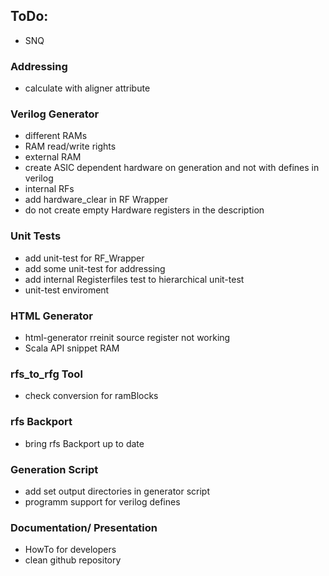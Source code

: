 ## ToDo:

- SNQ

### Addressing
 - calculate with aligner attribute

### Verilog Generator 

- different RAMs
- RAM read/write rights
- external RAM
- create ASIC dependent hardware on generation and not with defines in verilog
- internal RFs
- add hardware_clear in RF Wrapper
- do not create empty Hardware registers in the description

### Unit Tests 

- add unit-test for RF_Wrapper
- add some unit-test for addressing 
- add internal Registerfiles test to hierarchical unit-test
- unit-test enviroment

### HTML Generator 

- html-generator rreinit source register not working 
- Scala API snippet RAM 

### rfs_to_rfg Tool 

- check conversion for ramBlocks

### rfs Backport ###

- bring rfs Backport up to date

### Generation Script 

- add set output directories in generator script
- programm support for verilog defines

### Documentation/ Presentation

- HowTo for developers
- clean github repository